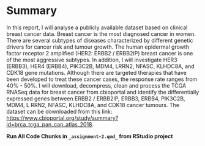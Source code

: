 # Summary

In this report, I will analyse a publicly available dataset based on clinical breast cancer data. Breast cancer is the most diagnosed cancer in women. There are several subtypes of diseases characterized by different genetic drivers for cancer risk
and tumour growth. The human epidermal growth factor receptor 2 amplified (HER2: ERBB2 / ERBB2IP) breast cancer is one of the most aggressive subtypes. In addition, I will investigate HER3 (ERBB3), HER4 (ERBB4), PIK3C2B, MDM4, LRRN2, NFASC, KLHDC8A, and CDK18 gene mutations. Although there are targeted therapies that have been developed to treat these cancer cases, the response rate ranges from 40% - 50%. I will download, decompress, clean and process the TCGA
RNASeq data for breast cancer from cbioportal and identify the differentially expressed genes between ERBB2 / ERBB2IP, ERBB3, ERBB4, PIK3C2B, MDM4, L
RRN2, NFASC, KLHDC8A, and CDK18 cancer tumours.
The dataset can be downloaded from this link:
https://www.cbioportal.org/study/summary?id=brca_tcga_pan_can_atlas_2018.


**Run All Code Chunks in `_assignment-2.qmd_` from RStudio project**
